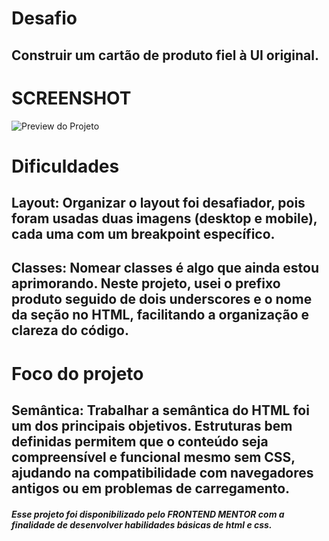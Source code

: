 # Desafio

## Construir um cartão de produto fiel à UI original.

# SCREENSHOT

![Preview do Projeto](.Card-View-Product/Descktop.png)

# Dificuldades

## Layout: Organizar o layout foi desafiador, pois foram usadas duas imagens (desktop e mobile), cada uma com um breakpoint específico.

## Classes: Nomear classes é algo que ainda estou aprimorando. Neste projeto, usei o prefixo produto seguido de dois underscores e o nome da seção no HTML, facilitando a organização e clareza do código.

# Foco do projeto

## Semântica: Trabalhar a semântica do HTML foi um dos principais objetivos. Estruturas bem definidas permitem que o conteúdo seja compreensível e funcional mesmo sem CSS, ajudando na compatibilidade com navegadores antigos ou em problemas de carregamento.

##### Esse projeto foi disponibilizado pelo FRONTEND MENTOR com a finalidade de desenvolver habilidades básicas de html e css.